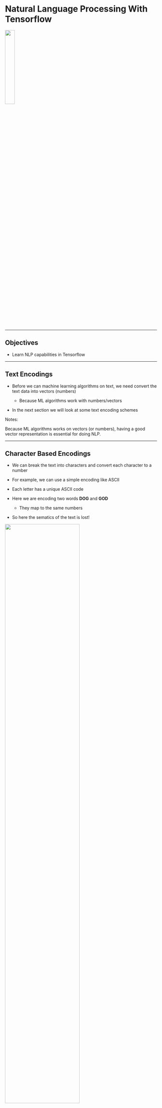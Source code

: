 # Natural Language Processing  With Tensorflow

<img src="../../assets/images/logos/tensorflow-logo-1.png" style="width:25%;"/>  <!-- {"left" : 5.88, "top" : 6.56, "height" : 1.23, "width" : 1.45} -->

---

## Objectives
* Learn NLP capabilities in Tensorflow

---

## Text Encodings

* Before we can machine learning algorithms on text, we need convert the text data into vectors (numbers)
    - Because ML algorithms work with numbers/vectors

* In the next section we will look at some text encoding schemes

Notes:

Because ML algorithms works on vectors (or numbers), having a good vector representation is essential for doing NLP.

---

## Character Based Encodings

* We can break the text into characters and convert each character to a number

* For example, we can use a simple encoding like ASCII

* Each letter has a unique ASCII code

* Here we are encoding two words **DOG** and **GOD**
    - They map to the same numbers

* So here the sematics of the text is lost!

<!-- TODO shiva -->
<img src="../../assets/images/deep-learning/text-encodings-1.png" style="width:70%;" /><!-- {"left" : 8.56, "top" : 1.21, "height" : 1.15, "width" : 1.55} -->

Notes:

ASCII stands for American Standard Code for Information Interchange.   
English ASCII code had 128 codes.  
https://en.wikipedia.org/wiki/ASCII.  
https://www.w3schools.com/charsets/ref_html_ascii.asp

---

## Word Based Encodings

<!-- TODO shiva -->
<img src="../../assets/images/deep-learning/text-encodings-2.png" style="width:40%;float:right;" /><!-- {"left" : 8.56, "top" : 1.21, "height" : 1.15, "width" : 1.55} -->

* Let's try word based encodings

* Each word is assigned a unique code

* So **I love apples** is encoding to  **001 ,  002 ,  003**

* When we encode **I love bananas**,
    - we reuse the already assigned encodings  for words **I, love**
    - new encoding (**004**) is created for new word **bananas**

* So here are the encodings:
    - **`I love apples  --> 001    002    003`**
    - **`I love bananas --> 001    002    004`**

---

## Text Encodings with Tensorflow

* We are telling Tokenizer to consider top-100 words by volume.  In large text we can limit the words to consider

* If you look at the output, we see text is lower cased (**I --> i**)
    - This keeps the encoding simpler

* Also punctuation is stripped out (here **bananas!** and **bananas** are the same)

<!-- TODO shiva -->
```python
from tensorflow import keras
from tensorflow.keras.preprocessing.text import Tokenizer

sentences = [
    'I like apples',
    'I like bananas',
    'bananas!' ]

## Consider top 100 unique words
tokenizer = Tokenizer(num_words=100)

## encodes text, assignes unique encoding for each words
tokenizer.fit_on_texts(sentences)

##  Let's see the mapping of word <--> token
print (tokenizer.word_index)
```

```text
{'i': 1, 'like': 2, 'bananas': 3, 'apples': 4}
```


---

## Text to Sequence

* Once the text is encoded, we can convert text into sequences
    - We use **`tokenizer.texts_to_sequences`**

```python
from tensorflow import keras
from tensorflow.keras.preprocessing.text import Tokenizer

sentences = [
    'I like apples',
    'I like bananas',
    'bananas!' ]

tokenizer = Tokenizer(num_words=100)

tokenizer.fit_on_texts(sentences)

## map sentences --> sequences
sequences = tokenizer.texts_to_sequences(sentences)

for i, line in enumerate(sentences):
    print (line, '-->' , sequences[i] )

```

```console
I like apples --> [1, 2, 4]
I like bananas --> [1, 2, 3]
bananas! --> [3]
```
---

## Missing Encodings

* Here we are encoding new sentences that have some words that tokenizer hadn't seen before

* Notice what happens to words tokenizer doesn't know about:
    - 'green' and 'yellow'
    - They are **skipped**
    - Look at the last sentence :-)

<!-- TODO shiva -->
```python
test_sentences = [
    'I like green apples',
    'I love yellow bananas',
    'brown cow' ]

## map sentences --> sequences
sequences = tokenizer.texts_to_sequences(test_sentences)

for i, line in enumerate(test_sentences):
    print (line, '-->' , sequences[i] )
```

```console
I like green apples --> [1, 2, 4]   # missing encoding for green

I love yellow bananas --> [1, 3]   # missing encoding for yellow

brown cow --> []  # all words missing
```

---

## Handling Missing Vocabulary

* In the previous example, we saw if the tokenizer didn't recognize a word, it is simple ignoring it in the generated sequence
    - This is not a desired outcome

* We are going to put a **special marker** to indicate missing vocabulary
    - We can do this by specifying **`oov_token`** parameter in Tokernizer
    - We will need to make sure this special marker is unique and does not occur in the text

```python
from tensorflow.keras.preprocessing.text import Tokenizer

## Specifying 'Out of Vocabulary' marker
tokenizer = Tokenizer(num_words=100, oov_token="OOV")

```

---
## Handling Missing Vocabulary

<!-- TODO shiva -->
```python
from tensorflow import keras
from tensorflow.keras.preprocessing.text import Tokenizer

sentences = [
    'I like apples',
    'I like bananas' ]

## Specifying 'Out of Vocabulary' marker
tokenizer = Tokenizer(num_words=100, oov_token='OOV')

## encodes text, assignes unique encoding for each words
tokenizer.fit_on_texts(sentences)
print (tokenizer.word_index)
## output :
## {'OOV': 1, 'i': 2, 'like': 3, 'apples': 4, 'bananas': 5}

test_sentences = [
    'I like apples',
    'I like yellow bananas',
    'brown cow' ]

## map sentences --> sequences
sequences = tokenizer.texts_to_sequences(test_sentences)

for i, line in enumerate(test_sentences):
    print (line, '-->' , sequences[i] )

## output
## I like apples --> [2, 3, 4]
## I like yellow bananas --> [2, 3, 1, 5]
## brown cow --> [1, 1]
```

---

## Tokenizer API

* Tensorflow Tokernizer is  [tf.keras.preprocessing.text.Tokenizer](https://www.tensorflow.org/api_docs/python/tf/keras/preprocessing/text/Tokenizer)

```python
tf.keras.preprocessing.text.Tokenizer(
                            num_words=None,
                            filters='!"#$%&()*+,-./:;<=>?@[\\]^_`{|}~\t\n',
                            lower=True,
                            split=' ',
                            char_level=False,
                            oov_token=None,
                            document_count=0,
                            **kwargs )
```

* **`filters`**: a string where each element is a character that will be
    filtered from the texts. The default is all punctuation, plus
    tabs and line breaks, minus the `'` character.

* **`lower`**: boolean. Whether to convert the texts to lowercase.

* **`char_level`**: if True, every character will be treated as a token.

* **`split_str`**. Separator for word splitting

* **`oov_token`**: if given, it will be added to word_index and used to
    replace out-of-vocabulary words during text_to_sequence calls

---

## Sequence Lengths

* We are encoding each sentence separately; thus the encodings will have different lenghts

```code
I like apples         --> [2, 3, 4]
I like yellow bananas --> [2, 3, 1, 5]
brown cow             --> [1, 1]
```

<br />

<!-- TODO shiva -->
<img src="../../assets/images/deep-learning/text-padding-1.png" style="width:30%;float:right;" /><!-- {"left" : 8.56, "top" : 1.21, "height" : 1.15, "width" : 1.55} -->

* When feeding data into neural networks, the input dimensions have to match neural network Input layer

* We like to keep the encodings the same length

* This is called **padding**

---

## Padding


```python
from tensorflow.keras.preprocessing.text import Tokenizer
from tensorflow.keras.preprocessing.sequence import pad_sequences

sentences = [
    'I like apples',
    'I really like bananas' ]

tokenizer = Tokenizer(num_words=100, oov_token='OOV')
tokenizer.fit_on_texts(sentences)
print ("word index: ", tokenizer.word_index)

## without padding
sequences = tokenizer.texts_to_sequences(sentences)
print ("Without padding:")
for i, line in enumerate(sentences):
    print (line, '-->' , sequences[i] )

## with padding
padded = pad_sequences(sequences)
print ("With padding:")
for i, line in enumerate(sentences):
    print (line, '-->' , padded[i] )
```

```text
word index:  {'OOV': 1, 'i': 2, 'like': 3, 'apples': 4, 'really': 5, 'bananas': 6}

Without padding:
I like apples         --> [2, 3, 4]
I really like bananas --> [2, 5, 3, 6]

With padding:
I like apples         --> [0 2 3 4]
I really like bananas --> [2 5 3 6]
```

---

## Customizing Padding

* By default padding, pads the **front of the sentence**  
Here we see 0 added in front of the first sentence

```python
test_sentences = [
    'I like apples',
    'I really like yellow bananas',
    'brown cow' ]

## without padding
sequences = tokenizer.texts_to_sequences(test_sentences)
print ("Without padding:")
for i, line in enumerate(test_sentences):
    print (line, '-->' , sequences[i] )

## with padding
padded = pad_sequences(sequences)
print ("With padding:")
for i, line in enumerate(test_sentences):
    print (line, '-->' , padded[i] )
```

<!-- TODO shiva -->
<img src="../../assets/images/deep-learning/text-padding-2.png" style="width:50%;" /><!-- {"left" : 8.56, "top" : 1.21, "height" : 1.15, "width" : 1.55} -->


Notes:

Output  
Without padding:  
    I like apples                --> [2, 3, 4]  
    I really like yellow bananas --> [2, 5, 3, 1, 6]  
    brown cow                    --> [1, 1]  

With padding:   
    I like apples                --> [0 0 2 3 4]   
    I really like yellow bananas --> [2 5 3 1 6]   
    brown cow                    --> [0 0 0 1 1]   

---

## Padding to the Back

* Let's add padding to the **back of the sentence**  

* We see 0s being added at the back

```python
test_sentences = [
    'I like apples',
    'I really like yellow bananas',
    'brown cow' ]

## without padding
sequences = tokenizer.texts_to_sequences(test_sentences)
print ("Without padding:")
for i, line in enumerate(test_sentences):
    print (line, '-->' , sequences[i] )

## with padding
padded = pad_sequences(sequences, padding='post') # <-- post padding
print ("With padding:")
for i, line in enumerate(test_sentences):
    print (line, '-->' , padded[i] )
```

```text
Without padding:
    I like apples                --> [2, 3, 4]
    I really like yellow bananas --> [2, 5, 3, 1, 6]
    brown cow                    --> [1, 1]

With padding:
    I like apples                --> [2 3 4 0 0]
    I really like yellow bananas --> [2 5 3 1 6]
    brown cow                    --> [1 1 0 0 0]
```

---

## Padding Length

* By default, padded sequence takes the length of longest sentence

* We can specified a desired sequence length

```python
test_sentences = [
    'I like apples',
    'I really like yellow bananas',
    'brown cow' ]

## without padding
sequences = tokenizer.texts_to_sequences(test_sentences)
print ("Without padding:")
for i, line in enumerate(test_sentences):
    print (line, '-->' , sequences[i] )

## with padding
padded = pad_sequences(sequences, padding='post', maxlen=10) # <-- setting padded length
print ("With padding:")
for i, line in enumerate(test_sentences):
    print (line, '-->' , padded[i] )
```

```output
Without padding:
    I like apples                --> [2, 3, 4]
    I really like yellow bananas --> [2, 5, 3, 1, 6]
    brown cow                    --> [1, 1]

With padding:
    I like apples                --> [2 3 4 0 0 0 0 0 0 0]
    I really like yellow bananas --> [2 5 3 1 6 0 0 0 0 0]
    brown cow                    --> [1 1 0 0 0 0 0 0 0 0]
```

---
## Padding Length Truncating

* What if our maxlen is less than the longest sentence?

* Sequence will be truncated, here is how

```python
test_sentences = [
    'I like apples',
    'I really like yellow bananas',
    'brown cow' ]

## without padding
sequences = tokenizer.texts_to_sequences(test_sentences)
print ("Without padding:")
for i, line in enumerate(test_sentences):
    print (line, '-->' , sequences[i] )

## with padding
padded = pad_sequences(sequences, padding='post',
                        truncating='post', maxlen=4) # <-- setting padded length and truncation
print ("With padding:")
for i, line in enumerate(test_sentences):
    print (line, '-->' , padded[i] )
```

```output
Without padding:
    I like apples                --> [2, 3, 4]
    I really like yellow bananas --> [2, 5, 3, 1, 6]
    brown cow                    --> [1, 1]

With padding:
    I like apples                --> [2 3 4 0]
    I really like yellow bananas --> [2 5 3 1]  # <-- truncated
    brown cow                    --> [1 1 0 0]
```

---

## Review and Q&A

<img src="../../assets/images/icons/q-and-a-1.png" style="width:20%;float:right;" /><!-- {"left" : 8.56, "top" : 1.21, "height" : 1.15, "width" : 1.55} -->
<img src="../../assets/images/icons/quiz-icon.png" style="width:40%;float:right;clear:both;" /><!-- {"left" : 6.53, "top" : 2.66, "height" : 2.52, "width" : 3.79} -->


* Let's go over what we have covered so far

* Any questions?

---

## Lab: String Tokenizer

<img src="../../assets/images/icons/individual-labs.png" style="width:25%;float:right;"/><!-- {"left" : 6.76, "top" : 0.88, "height" : 4.37, "width" : 3.28} -->


* **Overview:**
    - Get acquainted with Tokenizer

* **Approximate run time:**
    - ~15 mins

* **Instructions:**
    - **TEXT-1:** Tokernizer


Notes:

---
## Lab: Padding

<img src="../../assets/images/icons/individual-labs.png" style="width:25%;float:right;"/><!-- {"left" : 6.76, "top" : 0.88, "height" : 4.37, "width" : 3.28} -->


* **Overview:**
    - Get acquainted with Padding

* **Approximate run time:**
    - ~15 mins

* **Instructions:**
    - **TEXT-2:** Text Padding


Notes:

---
## Lab: Text Exercise

<img src="../../assets/images/icons/individual-labs.png" style="width:25%;float:right;"/><!-- {"left" : 6.76, "top" : 0.88, "height" : 4.37, "width" : 3.28} -->


* **Overview:**
    - Process text data with Tokenizer and padding

* **Approximate run time:**
    - ~20 mins

* **Instructions:**
    - **TEXT-3:** Text exercise 1


Notes:

---
